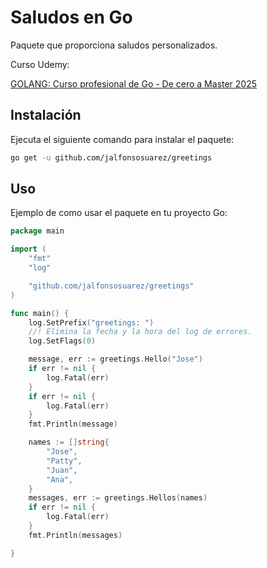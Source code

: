 # Saludos en Go

Paquete que proporciona saludos personalizados.

Curso Udemy:

[GOLANG: Curso profesional de Go - De cero a Master 2025](https://www.udemy.com/course/curso-golang/)

## Instalación

Ejecuta el siguiente comando para instalar el paquete:

```bash
go get -u github.com/jalfonsosuarez/greetings
```

## Uso

Ejemplo de como usar el paquete en tu proyecto Go:

```go
package main

import (
	"fmt"
	"log"

	"github.com/jalfonsosuarez/greetings"
)

func main() {
	log.SetPrefix("greetings: ")
	//! Elimina la fecha y la hora del log de errores.
	log.SetFlags(0)

	message, err := greetings.Hello("Jose")
	if err != nil {
		log.Fatal(err)
	}
	if err != nil {
		log.Fatal(err)
	}
	fmt.Println(message)

	names := []string{
		"Jose",
		"Patty",
		"Juan",
		"Ana",
	}
	messages, err := greetings.Hellos(names)
	if err != nil {
		log.Fatal(err)
	}
	fmt.Println(messages)

}
```
